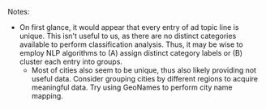 Notes:

- On first glance, it would appear that every entry of ad topic line is unique. This isn't useful to us, as there are no distinct categories available to perform classification analysis. Thus, it may be wise to employ NLP algorithms to (A) assign distinct category labels or (B) cluster each entry into groups.
  - Most of cities also seem to be unique, thus also likely providing not useful data. Consider grouping cities by different regions to acquire meaningful data. Try using GeoNames to perform city name mapping.
